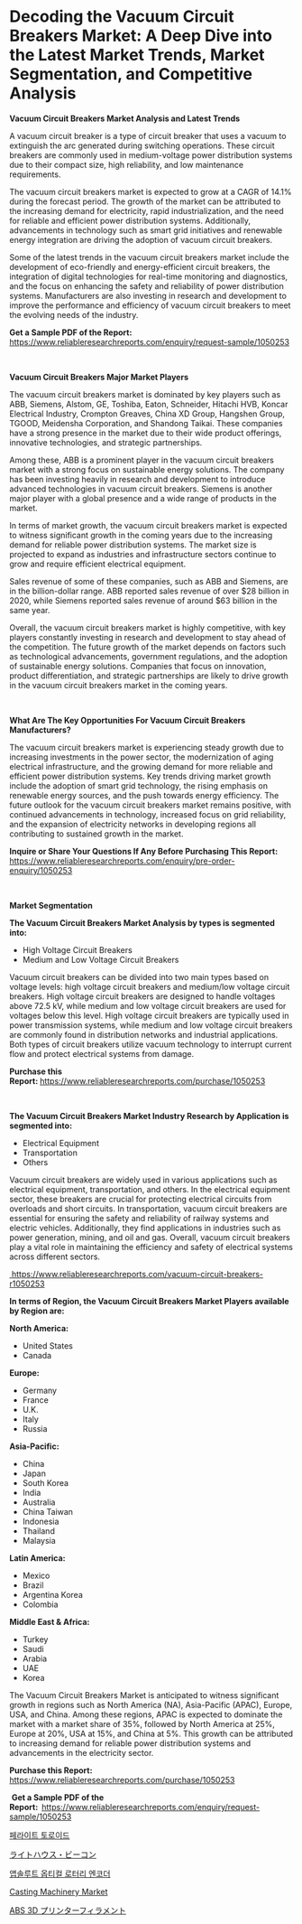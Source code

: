 <p><h1>Decoding the Vacuum Circuit Breakers Market: A Deep Dive into the Latest Market Trends, Market Segmentation, and Competitive Analysis</h1></p><p><strong>Vacuum Circuit Breakers Market Analysis and Latest Trends</strong></p>
<p><p>A vacuum circuit breaker is a type of circuit breaker that uses a vacuum to extinguish the arc generated during switching operations. These circuit breakers are commonly used in medium-voltage power distribution systems due to their compact size, high reliability, and low maintenance requirements.</p><p>The vacuum circuit breakers market is expected to grow at a CAGR of 14.1% during the forecast period. The growth of the market can be attributed to the increasing demand for electricity, rapid industrialization, and the need for reliable and efficient power distribution systems. Additionally, advancements in technology such as smart grid initiatives and renewable energy integration are driving the adoption of vacuum circuit breakers.</p><p>Some of the latest trends in the vacuum circuit breakers market include the development of eco-friendly and energy-efficient circuit breakers, the integration of digital technologies for real-time monitoring and diagnostics, and the focus on enhancing the safety and reliability of power distribution systems. Manufacturers are also investing in research and development to improve the performance and efficiency of vacuum circuit breakers to meet the evolving needs of the industry.</p></p>
<p><strong>Get a Sample PDF of the Report:&nbsp;</strong> <a href="https://www.reliableresearchreports.com/enquiry/request-sample/1050253">https://www.reliableresearchreports.com/enquiry/request-sample/1050253</a></p>
<p>&nbsp;</p>
<p><strong>Vacuum Circuit Breakers Major Market Players</strong></p>
<p><p>The vacuum circuit breakers market is dominated by key players such as ABB, Siemens, Alstom, GE, Toshiba, Eaton, Schneider, Hitachi HVB, Koncar Electrical Industry, Crompton Greaves, China XD Group, Hangshen Group, TGOOD, Meidensha Corporation, and Shandong Taikai. These companies have a strong presence in the market due to their wide product offerings, innovative technologies, and strategic partnerships.</p><p>Among these, ABB is a prominent player in the vacuum circuit breakers market with a strong focus on sustainable energy solutions. The company has been investing heavily in research and development to introduce advanced technologies in vacuum circuit breakers. Siemens is another major player with a global presence and a wide range of products in the market.</p><p>In terms of market growth, the vacuum circuit breakers market is expected to witness significant growth in the coming years due to the increasing demand for reliable power distribution systems. The market size is projected to expand as industries and infrastructure sectors continue to grow and require efficient electrical equipment.</p><p>Sales revenue of some of these companies, such as ABB and Siemens, are in the billion-dollar range. ABB reported sales revenue of over $28 billion in 2020, while Siemens reported sales revenue of around $63 billion in the same year.</p><p>Overall, the vacuum circuit breakers market is highly competitive, with key players constantly investing in research and development to stay ahead of the competition. The future growth of the market depends on factors such as technological advancements, government regulations, and the adoption of sustainable energy solutions. Companies that focus on innovation, product differentiation, and strategic partnerships are likely to drive growth in the vacuum circuit breakers market in the coming years.</p></p>
<p>&nbsp;</p>
<p><strong>What Are The Key Opportunities For Vacuum Circuit Breakers Manufacturers?</strong></p>
<p><p>The vacuum circuit breakers market is experiencing steady growth due to increasing investments in the power sector, the modernization of aging electrical infrastructure, and the growing demand for more reliable and efficient power distribution systems. Key trends driving market growth include the adoption of smart grid technology, the rising emphasis on renewable energy sources, and the push towards energy efficiency. The future outlook for the vacuum circuit breakers market remains positive, with continued advancements in technology, increased focus on grid reliability, and the expansion of electricity networks in developing regions all contributing to sustained growth in the market.</p></p>
<p><strong>Inquire or Share Your Questions If Any Before Purchasing This Report:</strong> <a href="https://www.reliableresearchreports.com/enquiry/pre-order-enquiry/1050253">https://www.reliableresearchreports.com/enquiry/pre-order-enquiry/1050253</a></p>
<p>&nbsp;</p>
<p><strong>Market Segmentation</strong></p>
<p><strong>The Vacuum Circuit Breakers Market Analysis by types is segmented into:</strong></p>
<p><ul><li>High Voltage Circuit Breakers</li><li>Medium and Low Voltage Circuit Breakers</li></ul></p>
<p><p>Vacuum circuit breakers can be divided into two main types based on voltage levels: high voltage circuit breakers and medium/low voltage circuit breakers. High voltage circuit breakers are designed to handle voltages above 72.5 kV, while medium and low voltage circuit breakers are used for voltages below this level. High voltage circuit breakers are typically used in power transmission systems, while medium and low voltage circuit breakers are commonly found in distribution networks and industrial applications. Both types of circuit breakers utilize vacuum technology to interrupt current flow and protect electrical systems from damage.</p></p>
<p><strong>Purchase this Report:&nbsp;</strong><a href="https://www.reliableresearchreports.com/purchase/1050253">https://www.reliableresearchreports.com/purchase/1050253</a></p>
<p>&nbsp;</p>
<p><strong>The Vacuum Circuit Breakers Market Industry Research by Application is segmented into:</strong></p>
<p><ul><li>Electrical Equipment</li><li>Transportation</li><li>Others</li></ul></p>
<p><p>Vacuum circuit breakers are widely used in various applications such as electrical equipment, transportation, and others. In the electrical equipment sector, these breakers are crucial for protecting electrical circuits from overloads and short circuits. In transportation, vacuum circuit breakers are essential for ensuring the safety and reliability of railway systems and electric vehicles. Additionally, they find applications in industries such as power generation, mining, and oil and gas. Overall, vacuum circuit breakers play a vital role in maintaining the efficiency and safety of electrical systems across different sectors.</p></p>
<p><a href="https://www.reliableresearchreports.com/vacuum-circuit-breakers-r1050253">&nbsp;https://www.reliableresearchreports.com/vacuum-circuit-breakers-r1050253</a></p>
<p><strong>In terms of Region, the Vacuum Circuit Breakers Market Players available by Region are:</strong></p>
<p>
    <p> <strong> North America: </strong>
        <ul>
            <li>United States</li>
            <li>Canada</li>
        </ul>
        </p> 
    <p> <strong> Europe: </strong>
        <ul>
            <li>Germany</li>
            <li>France</li>
            <li>U.K.</li>
            <li>Italy</li>
            <li>Russia</li>
        </ul>
        </p> 
    <p> <strong> Asia-Pacific: </strong>
        <ul>
            <li>China</li>
            <li>Japan</li>
            <li>South Korea</li>
            <li>India</li>
            <li>Australia</li>
            <li>China Taiwan</li>
            <li>Indonesia</li>
            <li>Thailand</li>
            <li>Malaysia</li>
        </ul>
        </p> 
    <p> <strong> Latin America: </strong>
        <ul>
            <li>Mexico</li>
            <li>Brazil</li>
            <li>Argentina Korea</li>
            <li>Colombia</li>
        </ul>
        </p> 
    <p> <strong> Middle East & Africa: </strong>
        <ul>
            <li>Turkey</li>
            <li>Saudi</li>
            <li>Arabia</li>
            <li>UAE</li>
            <li>Korea</li>
        </ul>
    </p>
    </p>
<p><p>The Vacuum Circuit Breakers Market is anticipated to witness significant growth in regions such as North America (NA), Asia-Pacific (APAC), Europe, USA, and China. Among these regions, APAC is expected to dominate the market with a market share of 35%, followed by North America at 25%, Europe at 20%, USA at 15%, and China at 5%. This growth can be attributed to increasing demand for reliable power distribution systems and advancements in the electricity sector.</p></p>
<p><strong>Purchase this Report: </strong><a href="https://www.reliableresearchreports.com/purchase/1050253">https://www.reliableresearchreports.com/purchase/1050253</a></p>
<p>&nbsp;<strong>Get a Sample PDF of the Report:&nbsp;&nbsp;</strong><a href="https://www.reliableresearchreports.com/enquiry/request-sample/1050253">https://www.reliableresearchreports.com/enquiry/request-sample/1050253</a></p>
<p><strong></strong></p>
<p><p><a href="https://github.com/sammyUltyylrich9067856/Market-Research-Report-List-1/blob/main/682323326369.md">페라이트 토로이드</a></p><p><a href="https://medium.com/@shawnsmihv6/%E7%81%AF%E5%8F%B0%E3%83%93%E3%83%BC%E3%82%B3%E3%83%B3%E5%B8%82%E5%A0%B4-%E5%B8%82%E5%A0%B4%E3%82%B7%E3%82%A7%E3%82%A2-%E5%B8%82%E5%A0%B4%E5%8B%95%E5%90%91-%E5%B0%86%E6%9D%A5%E3%81%AE%E6%88%90%E9%95%B7%E3%82%92%E6%8E%A2%E3%82%8B-59ee9ff0708e">ライトハウス・ビーコン</a></p><p><a href="https://github.com/Elenrrera7685/Market-Research-Report-List-1/blob/main/519330926368.md">앱솔루트 옵티컬 로터리 엔코더</a></p><p><a href="https://github.com/Whitneyboyettebo9kiw7yr13/Market-Research-Report-List-2/blob/main/casting-machinery-market.md">Casting Machinery Market</a></p><p><a href="https://github.com/ReyesKohler20231/Market-Research-Report-List-1/blob/main/873873928768.md">ABS 3D プリンターフィラメント</a></p></p>